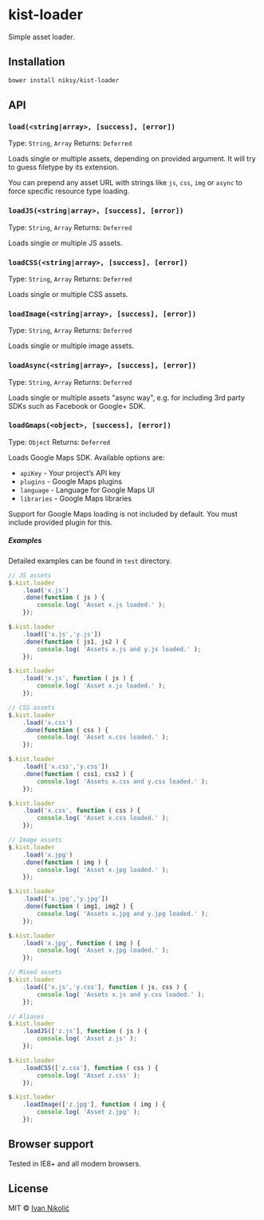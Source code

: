 # kist-loader

Simple asset loader.

## Installation

```sh
bower install niksy/kist-loader
```

## API

### `load(<string|array>, [success], [error])`

Type: `String`, `Array`
Returns: `Deferred`

Loads single or multiple assets, depending on provided argument. It will try to guess filetype by its extension.

You can prepend any asset URL with strings like `js`, `css`, `img` or `async` to force specific resource type loading.

### `loadJS(<string|array>, [success], [error])`

Type: `String`, `Array`
Returns: `Deferred`

Loads single or multiple JS assets.

### `loadCSS(<string|array>, [success], [error])`

Type: `String`, `Array`
Returns: `Deferred`

Loads single or multiple CSS assets.

### `loadImage(<string|array>, [success], [error])`

Type: `String`, `Array`
Returns: `Deferred`

Loads single or multiple image assets.

### `loadAsync(<string|array>, [success], [error])`

Type: `String`, `Array`
Returns: `Deferred`

Loads single or multiple assets "async way", e.g. for including 3rd party SDKs such as Facebook or Google+ SDK.

### `loadGmaps(<object>, [success], [error])`

Type: `Object`
Returns: `Deferred`

Loads Google Maps SDK. Available options are:

* `apiKey` - Your project’s API key
* `plugins` - Google Maps plugins
* `language` - Language for Google Maps UI
* `libraries` - Google Maps libraries

Support for Google Maps loading is not included by default. You must include provided plugin for this.

##### Examples

Detailed examples can be found in `test` directory.

```js
// JS assets
$.kist.loader
	.load('x.js')
	.done(function ( js ) {
		console.log( 'Asset x.js loaded.' );
	});

$.kist.loader
	.load(['x.js','y.js'])
	.done(function ( js1, js2 ) {
		console.log( 'Assets x.js and y.js loaded.' );
	});

$.kist.loader
	.load('x.js', function ( js ) {
		console.log( 'Asset x.js loaded.' );
	});

// CSS assets
$.kist.loader
	.load('x.css')
	.done(function ( css ) {
		console.log( 'Asset x.css loaded.' );
	});

$.kist.loader
	.load(['x.css','y.css'])
	.done(function ( css1, css2 ) {
		console.log( 'Assets x.css and y.css loaded.' );
	});

$.kist.loader
	.load('x.css', function ( css ) {
		console.log( 'Asset x.css loaded.' );
	});

// Image assets
$.kist.loader
	.load('x.jpg')
	.done(function ( img ) {
		console.log( 'Asset x.jpg loaded.' );
	});

$.kist.loader
	.load(['x.jpg','y.jpg'])
	.done(function ( img1, img2 ) {
		console.log( 'Assets x.jpg and y.jpg loaded.' );
	});

$.kist.loader
	.load('x.jpg', function ( img ) {
		console.log( 'Asset x.jpg loaded.' );
	});

// Mixed assets
$.kist.loader
	.load(['x.js','y.css'], function ( js, css ) {
		console.log( 'Assets x.js and y.css loaded.' );
	});

// Aliases
$.kist.loader
	.loadJS(['z.js'], function ( js ) {
		console.log( 'Asset z.js' );
	});

$.kist.loader
	.loadCSS(['z.css'], function ( css ) {
		console.log( 'Asset z.css' );
	});

$.kist.loader
	.loadImage(['z.jpg'], function ( img ) {
		console.log( 'Asset z.jpg' );
	});
```

## Browser support

Tested in IE8+ and all modern browsers.

## License

MIT © [Ivan Nikolić](http://ivannikolic.com)

